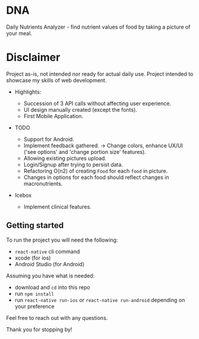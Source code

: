 # DNA
Daily Nutrients Analyzer - find nutrient values of food by taking a picture of your meal.

# Disclaimer
Project as-is, not intended nor ready for actual daily use. Project intended to showcase my skills of web development.

- Highlights: 
  * Succession of 3 API calls without affecting user experience.
  * UI design manually created (except the fonts).
  * First Mobile Application.

- TODO
  * Support for Android.
  * Implement feedback gathered. -> Change colors, enhance UX/UI ('see options' and 'change portion size' features).
  * Allowing existing pictures upload.
  * Login/Signup after trying to persist data.
  * Refactoring O(n2) of creating `Food` for each `food` in picture.
  * Changes in options for each food should reflect changes in macronutrients.
  
- Icebox
  * Implement clinical features.

## Getting started
To run the project you will need the following:
- `react-native` cli command
- xcode (for ios)
- Android Studio (for Android)

Assuming you have what is needed:
- download and `cd` into this repo
- run `npm install`
- run `react-native run-ios` or `react-native run-android` depending on your preference

Feel free to reach out with any questions.

Thank you for stopping by!

